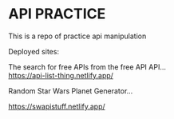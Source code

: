# API PRACTICE

This is a repo of practice api manipulation

Deployed sites:

The search for free APIs from the free API API...  
<https://api-list-thing.netlify.app/>

Random Star Wars Planet Generator...  

<https://swapistuff.netlify.app/>
